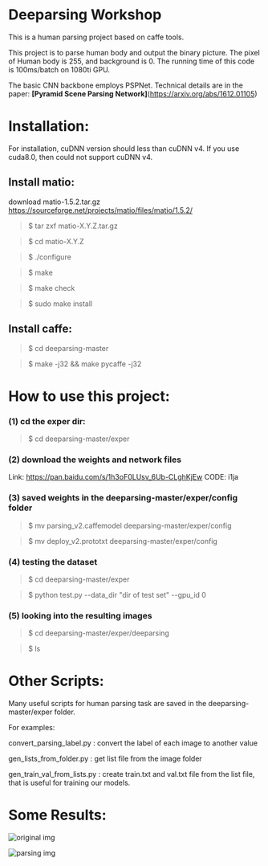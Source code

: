 # Deeparsing Workshop
This is a human parsing project based on caffe tools.

This project is to parse human body and output the binary picture. The pixel of Human body is 255, and background is 0.
The running time of this code is 100ms/batch on 1080ti GPU.
 
The basic CNN backbone employs PSPNet. Technical details are in the paper: **[Pyramid Scene Parsing Network]**(https://arxiv.org/abs/1612.01105)


# Installation:
For installation, cuDNN version should less than cuDNN v4. If you use cuda8.0, then could not support cuDNN v4.

## Install matio:

download  matio-1.5.2.tar.gz https://sourceforge.net/projects/matio/files/matio/1.5.2/
>$ tar zxf matio-X.Y.Z.tar.gz 
         
>$ cd matio-X.Y.Z

>$ ./configure

>$ make

>$ make check

>$ sudo make install

## Install caffe:
>$ cd deeparsing-master 

>$ make -j32 && make pycaffe -j32

# How to use this project:
### (1) cd the exper dir:
>$ cd deeparsing-master/exper

### (2) download the weights and network files 
Link: https://pan.baidu.com/s/1h3oF0LUsv_6Ub-CLghKjEw CODE: i1ja

### (3) saved weights in the deeparsing-master/exper/config folder

>$ mv parsing_v2.caffemodel deeparsing-master/exper/config

>$ mv deploy_v2.prototxt deeparsing-master/exper/config

### (4) testing the dataset

>$ cd deeparsing-master/exper

>$ python test.py --data_dir "dir of test set" --gpu_id 0

### (5) looking into the resulting images

>$ cd deeparsing-master/exper/deeparsing

>$ ls 


# Other Scripts:
Many useful scripts for human parsing task are saved in the deeparsing-master/exper folder.

For examples:

convert_parsing_label.py  : convert the label of each image to another value

gen_lists_from_folder.py : get list file from the image folder

gen_train_val_from_lists.py : create train.txt and val.txt file from the list file, that is useful for training our models.

# Some Results:

![original img](https://raw.githubusercontent.com/BOBrown/deeparsing-master/master/results/2007_000480.jpg)

![parsing img](https://raw.githubusercontent.com/BOBrown/deeparsing-master/master/results/2007_000480.jpg)